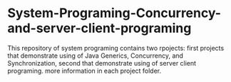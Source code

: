 # System-Programing-Concurrency-and-server-client-programing
This repository of system programing contains two rpojects:
first projects that demonstrate using of Java Generics, Concurrency, and Synchronization, second that demonstrate using of server client programing.
more information in each project folder.
